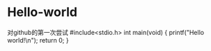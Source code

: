 # Hello-world
对github的第一次尝试
#include<stdio.h>
int main(void)
{
printf("Hello world!\n");
return 0;
}
